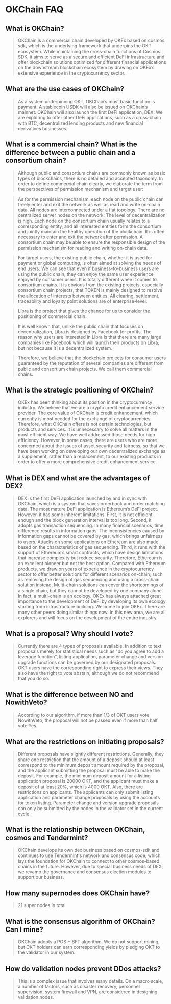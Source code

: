 # OKChain FAQ

## What is OKChain?

> OKChain is a commercial chain developed by OKEx based on cosmos sdk, which is the underlying framework that underpins the OKT ecosystem. While maintaining the cross-chain functions of Cosmos SDK, it aims to serve as a secure and efficient DeFi infrastructure and offer blockchain solutions optimized for different financial applications on the downstream blockchain ecosystem by drawing on OKEx’s extensive experience in the cryptocurrency sector.

## What are the use cases of OKChain?

> As a system underpinning OKT, OKChain’s most basic function is payment. A stablecoin USDK will also be issued on OKChain’s mainnet. OKChain will also launch the first DeFi application, DEX. We are exploring to offer other DeFi applications, such as a cross-chain with BTC, decentralized lending products and new financial derivatives businesses.

## What is a commercial chain? What is the difference between a public chain and a consortium chain?

> Although public and consortium chains are commonly known as basic types of blockchains, there is no detailed and accepted taxonomy. In order to define commercial chain clearly, we elaborate the term from the perspectives of permission mechanism and target user:
 
> As for the permission mechanism, each node on the public chain can freely enter and exit the network as well as read and write on-chain data. All nodes are interconnected under a flat topology. There are no centralized server nodes on the network. The level of decentralization is high. Each node on the consortium chain usually relates to a corresponding entity, and all interested entities form the consortium and jointly maintain the healthy operation of the blockchain. It is often necessary to enter and exit the network after permission. A consortium chain may be able to ensure the responsible design of the permission mechanism for reading and writing on-chain data.

> For target users, the existing public chain, whether it is used for payment or global computing, is often aimed at solving the needs of end users. We can see that even if business-to-business users are using the public chain, they can enjoy the same user experience enjoyed by consumer users. It is totally different when it comes to consortium chains. It is obvious from the existing projects, especially consortium chain projects, that TOKEN is mainly designed to resolve the allocation of interests between entities. All clearing, settlement, traceability and loyalty point solutions are of enterprise-level.
 
> Libra is the project that gives the chance for us to consider the positioning of commercial chain.
 
> It is well known that, unlike the public chain that focuses on decentralization, Libra is designed by Facebook for profits. The reason why users are interested in Libra is that there are many large companies like Facebook which will launch their products on Libra, but not because it is a decentralized system.

> Therefore, we believe that the blockchain projects for consumer users guaranteed by the reputation of several companies are different from public and consortium chain projects. We call them commercial chains.

## What is the strategic positioning of OKChain?

> OKEx has been thinking about its position in the cryptocurrency industry. We believe that we are a crypto credit enhancement service provider. The core value of OKChain is credit enhancement, which currently is most needed for the exchange of cryptocurrencies. Therefore, what OKChain offers is not certain technologies, but products and services. It is unnecessary to solve all matters in the most efficient way. We have well addressed those needs for high efficiency. However, in some cases, there are users who are more concerned about the issues of asset security and fairness, so that we have been working on developing our own decentralized exchange as a supplement, rather than a replacement, to our existing products in order to offer a more comprehensive credit enhancement service.

## What is DEX and what are the advantages of DEX?

> DEX is the first DeFi application launched by and in sync with OKChain, which is a system that saves orderbook and order matching data. The most mature DeFi application is Ethereum’s DeFi project. However, it has some inherent limitations. First, it is not efficient enough and the block generation interval is too long. Second, it adopts gas transaction sequencing. In many financial scenarios, time difference results in information gaps. The inconsistencies caused by information gaps cannot be covered by gas, which brings unfairness to users. Attacks on some applications on Ethereum are also made based on the characteristics of gas sequencing. Third, it runs with the support of Ethereum’s smart contracts, which have design limitations that increase complexity but reduce security. Therefore, Ethereum is an excellent pioneer but not the best option. Compared with Ethereum products, we draw on years of experience in the cryptocurrency sector to offer better solutions for different scenarios on-chain, such as removing the design of gas sequencing and using a cross-chain solution instead. Multi-chain solutions can cover the shortcomings of a single chain, but they cannot be developed by one company alone. In fact, a multi-chain is an ecology. OKEx has always attached great importance to the development of DeFi by developing its own ecology starting from infrastructure building. Welcome to join OKEx. There are many other peers doing similar things now. In this new area, we are all explorers and will focus on the development of the entire industry.

## What is a proposal? Why should I vote?

> Currently there are 4 types of proposals available. In addition to text proposals merely for statistical needs such as "do you agree to add a leverage function", listing application, parameter change and version upgrade functions can be governed by our designated proposals. OKT users have the corresponding right to express their views. They also have the right to vote abstain, although we do not recommend that you do so.

## What is the difference between NO and NowithVeto?

> According to our algorithm, if more than 1/3 of OKT users vote NowithVeto, the proposal will not be passed even if more than half vote Yes.

## What are the restrictions on initiating proposals?

> Different proposals have slightly different restrictions. Generally, they share one restriction that the amount of a deposit should at least correspond to the minimum deposit amount required by the proposal, and the applicant submitting the proposal must be able to make the deposit. For example, the minimum deposit amount for a listing application proposal is 20000 OKT, and the applicant must make a deposit of at least 20%, which is 4000 OKT. Also, there are restrictions on applicants. The applicants can only submit listing application and parameter change proposals by using the accounts for token listing. Parameter change and version upgrade proposals can only be submitted by the nodes in the validator set in the current cycle.

## What is the relationship between OKChain, cosmos and Tendermint?

> OKChain develops its own dex business based on cosmos-sdk and continues to use Tendermint's network and consensus code, which lays the foundation for OKChain to connect to other cosmos-based chains in the future. However, due to special business needs of DEX, we revamp the governance and consensus election modules to support our business.

## How many supernodes does OKChain have?

> 21 super nodes in total

## What is the consensus algorithm of OKChain? Can I mine?

> OKChain adopts a POS + BFT algorithm. We do not support mining, but OKT holders can earn corresponding yields by pledging OKT to the validator in our system.

## How do validation nodes prevent DDos attacks?

> This is a complex issue that involves many details. On a macro scale, a number of factors, such as disaster recovery, personnel supervision, system firewall and VPN, are considered in designing validation nodes.



